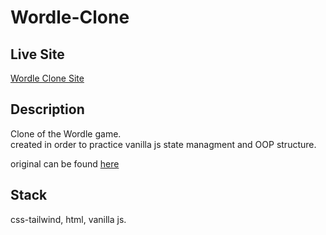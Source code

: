 # Wordle-Clone

## Live Site

[Wordle Clone Site](https://wordleclone.netlify.app/)

## Description  

Clone of the Wordle game.  
created in order to practice vanilla js state managment and OOP structure.  

original can be found [here](https://www.powerlanguage.co.uk/wordle/)

## Stack

css-tailwind, html, vanilla js.


